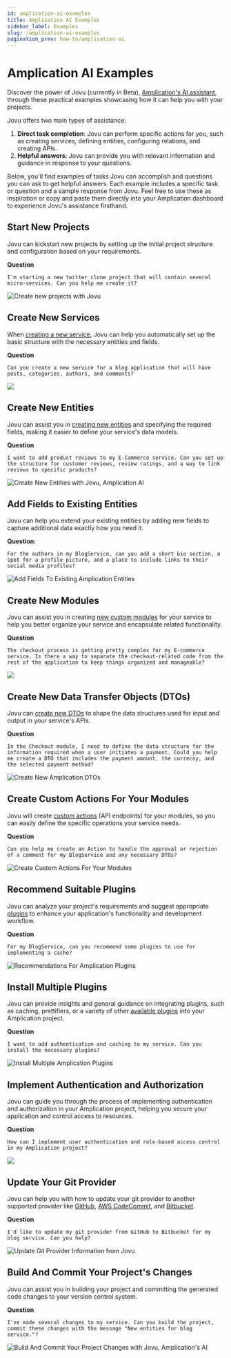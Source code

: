 ```yaml
---
id: amplication-ai-examples
title: Amplication AI Examples
sidebar_label: Examples
slug: /amplication-ai-examples
pagination_prev: how-to/amplication-ai
---
```


# Amplication AI Examples

Discover the power of Jovu (currently in Beta), [Amplication's AI assistant](/amplication-ai), through these practical examples showcasing how it can help you with your projects.  

Jovu offers two main types of assistance:

1. **Direct task completion**: Jovu can perform specific actions for you, such as creating services, defining entities, configuring relations, and creating APIs.
2. **Helpful answers**: Jovu can provide you with relevant information and guidance in response to your questions.

Below, you'll find examples of tasks Jovu can accomplish and questions you can ask to get helpful answers. Each example includes a specific task or question and a sample response from Jovu. Feel free to use these as inspiration or copy and paste them directly into your Amplication dashboard to experience Jovu's assistance firsthand.

## Start New Projects

Jovu can kickstart new projects by setting up the initial project structure and configuration based on your requirements.

**Question**
```
I'm starting a new twitter clone project that will contain several micro-services. Can you help me create it?
```

![Create new projects with Jovu](./assets/amplication-ai/create-new-project.png)

## Create New Services

When [creating a new service](/first-service/), Jovu can help you automatically set up the basic structure with the necessary entities and fields.

**Question**
```
Can you create a new service for a blog application that will have posts, categories, authors, and comments?
```

![](./assets/amplication-ai/create-blog-service.png)

## Create New Entities

Jovu can assist you in [creating new entities](/set-up-entities/) and specifying the required fields, making it easier to define your service's data models.

**Question**
```
I want to add product reviews to my E-Commerce service. Can you set up the structure for customer reviews, review ratings, and a way to link reviews to specific products?
```

![Create New Entities with Jovu, Amplication AI](./assets/amplication-ai/create-entities.png)

## Add Fields to Existing Entities

Jovu can help you extend your existing entities by adding new fields to capture additional data exactly how you need it.

**Question**:
```
For the authors in my BlogService, can you add a short bio section, a spot for a profile picture, and a place to include links to their social media profiles?
```

![Add Fields To Existing Amplication Entities](./assets/amplication-ai/create-entity-fields.png)

## Create New Modules

Jovu can assist you in creating [new custom modules](/custom-types-and-actions#modules) for your service to help you better organize your service and encapsulate related functionality.

**Question**
```
The checkout process is getting pretty complex for my E-commerce service. Is there a way to separate the checkout-related code from the rest of the application to keep things organized and manageable?
```

![](./assets/amplication-ai/create-new-module.png)

## Create New Data Transfer Objects (DTOs)

Jovu can [create new DTOs](/custom-types-and-actions#dtos-and-enums) to shape the data structures used for input and output in your service's APIs.

**Question**
```
In the Checkout module, I need to define the data structure for the information required when a user initiates a payment. Could you help me create a DTO that includes the payment amount, the currecny, and the selected payment method?
```

![Create New Amplication DTOs](./assets/amplication-ai/create-new-dto.png)

## Create Custom Actions For Your Modules

Jovu will create [custom actions](/custom-types-and-actions#actions-1) (API endpoints) for your modules, so you can easily define the specific operations your service needs.

**Question**
```
Can you help me create an Action to handle the approval or rejection of a comment for my BlogService and any necessary DTOs?
```
![Create Custom Actions For Your Modules](./assets/amplication-ai/create-actions.png)

## Recommend Suitable Plugins

Jovu can analyze your project's requirements and suggest appropriate [plugins](/getting-started/plugins) to enhance your application's functionality and development workflow.

**Question**
```
For my BlogService, can you recommend some plugins to use for implementing a cache?
```

![Recommendations For Amplication Plugins](./assets/amplication-ai/recommendations-for-plugins.png)

## Install Multiple Plugins

Jovu can provide insights and general guidance on integrating plugins, such as caching, prettifiers, or a variety of other [available plugins](/getting-started/plugins) into your Amplication project.

**Question**
```
I want to add authentication and caching to my service. Can you install the necessary plugins?
```

![Install Multiple Amplication Plugins](./assets/amplication-ai/install-multiple-plugins.png)

## Implement Authentication and Authorization

Jovu can guide you through the process of implementing authentication and authorization in your Amplication project, helping you secure your application and control access to resources.

**Question**
```
How can I implement user authentication and role-based access control in my Amplication project?
```

![](./assets/amplication-ai/implement-user-authentication.png)

## Update Your Git Provider

Jovu can help you with how to update your git provider to another supported provider like [GitHub](/sync-with-github), [AWS CodeCommit](/sync-with-aws-codecommit), and [Bitbucket](/sync-with-bitbucket).

**Question**
```
I'd like to update my git provider from GitHub to Bitbucket for my blog service. Can you help?
```

![Update Git Provider Information from Jovu](./assets/amplication-ai/update-git-provider.png)

## Build And Commit Your Project's Changes

Jovu can assist you in building your project and committing the generated code changes to your version control system.

**Question**
```
I've made several changes to my service. Can you build the project, commit these changes with the message "New entities for blog service."?
```
![Build And Commit Your Project Changes with Jovu, Amplication's AI](./assets/amplication-ai/build-and-commit-project.png)
